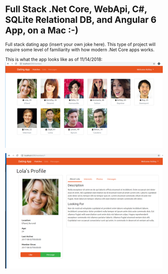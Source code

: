 # Full Stack .Net Core, WebApi, C#, SQLite Relational DB, and Angular 6 App, on a Mac :-)
Full stack dating app (insert your own joke here).  This type of project will require some level of familiarity with how modern .Net Core apps works.

This is what the app looks like as of 11/14/2018:
![ss1](/DatingApp-SPA/src/assets/ReadMeImages/AppScreenShot1.PNG)

![ss2](/DatingApp-SPA/src/assets/ReadMeImages/AppScreenShot2.png)
